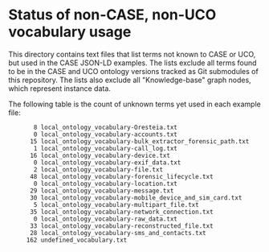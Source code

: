 # Status of non-CASE, non-UCO vocabulary usage

This directory contains text files that list terms not known to CASE or UCO, but used in the CASE JSON-LD examples.  The lists exclude all terms found to be in the CASE and UCO ontology versions tracked as Git submodules of this repository.  The lists also exclude all "Knowledge-base" graph nodes, which represent instance data.

The following table is the count of unknown terms yet used in each example file:

```
       8 local_ontology_vocabulary-Oresteia.txt
       0 local_ontology_vocabulary-accounts.txt
      15 local_ontology_vocabulary-bulk_extractor_forensic_path.txt
       1 local_ontology_vocabulary-call_log.txt
      16 local_ontology_vocabulary-device.txt
       0 local_ontology_vocabulary-exif_data.txt
       2 local_ontology_vocabulary-file.txt
      48 local_ontology_vocabulary-forensic_lifecycle.txt
       0 local_ontology_vocabulary-location.txt
      29 local_ontology_vocabulary-message.txt
      30 local_ontology_vocabulary-mobile_device_and_sim_card.txt
       5 local_ontology_vocabulary-multipart_file.txt
      35 local_ontology_vocabulary-network_connection.txt
       0 local_ontology_vocabulary-raw_data.txt
      33 local_ontology_vocabulary-reconstructed_file.txt
      28 local_ontology_vocabulary-sms_and_contacts.txt
     162 undefined_vocabulary.txt
```
